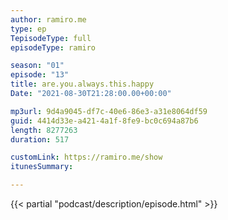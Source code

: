 ```yaml
---
author: ramiro.me
type: ep
TepisodeType: full
episodeType: ramiro

season: "01"
episode: "13"
title: are.you.always.this.happy
Date: "2021-08-30T21:28:00.00+00:00"

mp3url: 9d4a9045-df7c-40e6-86e3-a31e8064df59
guid: 4414d33e-a421-4a1f-8fe9-bc0c694a87b6
length: 8277263
duration: 517

customLink: https://ramiro.me/show
itunesSummary:

---
```

{{< partial "podcast/description/episode.html" >}}
